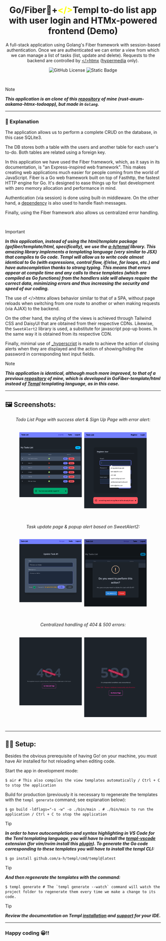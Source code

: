 <div align="center">

# Go/Fiber🧬+<span style="color:yellow"></></span>Templ to-do list app with user login and HTMx-powered frontend (Demo)

A full-stack application using Golang's Fiber framework with session-based authentication. Once we are authenticated we can enter a view from which we can manage a list of tasks (list, update and delete). Requests to the backend are controlled by [</>htmx](https://htmx.org/) ([hypermedia](https://hypermedia.systems/) only).

![GitHub License](https://img.shields.io/github/license/emarifer/gofiber-templ-htmx) ![Static Badge](https://img.shields.io/badge/Go-%3E=1.18-blue)

</div><br />

>[!NOTE]
>***This application is an clone of this [repository](https://github.com/emarifer/rust-axum-askama-htmx-todoapp) of mine (rust-axum-askama-htmx-todoapp), but made in `Golang`.***

<hr />

### 🤔 Explanation

The application allows us to perform a complete CRUD on the database, in this case SQLite3.

The DB stores both a table with the users and another table for each user's to-do. Both tables are related using a foreign key.

In this application we have used the Fiber framework, which, as it says in its documentation, is "an Express-inspired web framework". This makes creating web applications much easier for people coming from the world of JavaScript. Fiber is a Go web framework built on top of Fasthttp, the fastest HTTP engine for Go. It's designed to ease things up for fast development with zero memory allocation and performance in mind.

Authentication (via session) is done using built-in middleware. On the other hand, a [dependency](https://github.com/sujit-baniya/flash) is also used to handle flash messages.

Finally, using the Fiber framework also allows us centralized error handling.

<br>

>[!IMPORTANT]
>***In this application, instead of using the html/template package (gofiber/template/html, specifically), we use the [a-h/templ](https://github.com/a-h/templ) library. This amazing library implements a templating language (very similar to JSX) that compiles to Go code. Templ will allow us to write code almost identical to Go (with expressions, control flow, if/else, for loops, etc.) and have autocompletion thanks to strong typing. This means that errors appear at compile time and any calls to these templates (which are compiled as Go functions) from the handlers side will always require the correct data, minimizing errors and thus increasing the security and speed of our coding.***

The use of </>htmx allows behavior similar to that of a SPA, without page reloads when switching from one route to another or when making requests (via AJAX) to the backend.

On the other hand, the styling of the views is achieved through Tailwind CSS and DaisyUI that are obtained from their respective CDNs. Likewise, the `SweetAlert2` library is used, a substitute for javascript pop-up boxes. In the same way it is obtained from its respective CDN.

Finally, minimal use of [_hyperscript](https://hyperscript.org/) is made to achieve the action of closing alerts when they are displayed and the action of showing/hiding the password in corresponding text input fields.

>[!NOTE]
>***This application is identical, although much more improved, to that of a previous [repository](https://github.com/emarifer/gofiber-htmx-todolist) of mine, which is developed in GoFiber-template/html instead of [Templ](https://templ.guide/) templating language, as in this case.***

---

## 🖼️ Screenshots:

<div align="center">

###### Todo List Page with success alert & Sign Up Page with error alert:

<img src="doc/screenshot-1.png" width="40%" align="top">&nbsp;&nbsp;<img src="doc/screenshot-2.png" width="40%" align="top">

<br>

###### Task update page & popup alert based on SweetAlert2:

<img src="doc/screenshot-3.png" width="40%" align="top">&nbsp;&nbsp;<img src="doc/screenshot-6.png" width="40%" align="top">

<br>

###### Centralized handling of 404 & 500 errors:

<img src="doc/screenshot-4.png" width="40%" align="top">&nbsp;&nbsp;<img src="doc/screenshot-5.png" width="40%" align="top">

<br>

</div>

---

## 👨‍🚀 Setup:

Besides the obvious prerequisite of having Go! on your machine, you must have Air installed for hot reloading when editing code.

Start the app in development mode:

```
$ air # This also compiles the view templates automatically / Ctrl + C to stop the application
```

Build for production (previously it is necessary to regenerate the templates with the `templ generate` command; see explanation below):

```
$ go build -ldflags="-s -w" -o ./bin/main . # ./bin/main to run the application / Ctrl + C to stop the application
```

>[!TIP]
>***In order to have autocompletion and syntax highlighting in VS Code for the Teml templating language, you will have to install the [templ-vscode](https://marketplace.visualstudio.com/items?itemName=a-h.templ) extension (for vim/nvim install this [plugin](https://github.com/joerdav/templ.vim)). To generate the Go code corresponding to these templates you will have to install the templ CLI:***

```
$ go install github.com/a-h/templ/cmd/templ@latest
```

>[!TIP]
>***And then regenerate the templates with the command:***

```
$ templ generate # The `templ generate --watch` command will watch the project folder to regenerate them every time we make a change to its code.
```

>[!TIP]
>***Review the documentation on Templ [installation](https://templ.guide/quick-start/installation) and [support](https://templ.guide/commands-and-tools/ide-support/) for your IDE.***

---

### Happy coding 😀!!